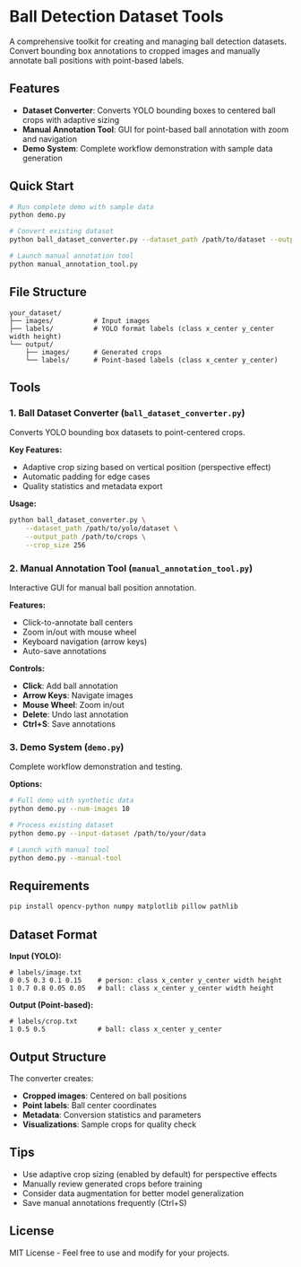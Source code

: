 # Ball Detection Dataset Tools

A comprehensive toolkit for creating and managing ball detection datasets. Convert bounding box annotations to cropped images and manually annotate ball positions with point-based labels.

## Features

- **Dataset Converter**: Converts YOLO bounding boxes to centered ball crops with adaptive sizing
- **Manual Annotation Tool**: GUI for point-based ball annotation with zoom and navigation
- **Demo System**: Complete workflow demonstration with sample data generation

## Quick Start

```bash
# Run complete demo with sample data
python demo.py

# Convert existing dataset
python ball_dataset_converter.py --dataset_path /path/to/dataset --output_path /path/to/output

# Launch manual annotation tool
python manual_annotation_tool.py
```

## File Structure

```
your_dataset/
├── images/          # Input images
├── labels/          # YOLO format labels (class x_center y_center width height)
└── output/
    ├── images/      # Generated crops
    └── labels/      # Point-based labels (class x_center y_center)
```

## Tools

### 1. Ball Dataset Converter (`ball_dataset_converter.py`)
Converts YOLO bounding box datasets to point-centered crops.

**Key Features:**
- Adaptive crop sizing based on vertical position (perspective effect)
- Automatic padding for edge cases
- Quality statistics and metadata export

**Usage:**
```bash
python ball_dataset_converter.py \
    --dataset_path /path/to/yolo/dataset \
    --output_path /path/to/crops \
    --crop_size 256
```

### 2. Manual Annotation Tool (`manual_annotation_tool.py`)
Interactive GUI for manual ball position annotation.

**Features:**
- Click-to-annotate ball centers
- Zoom in/out with mouse wheel
- Keyboard navigation (arrow keys)
- Auto-save annotations

**Controls:**
- **Click**: Add ball annotation
- **Arrow Keys**: Navigate images
- **Mouse Wheel**: Zoom in/out
- **Delete**: Undo last annotation
- **Ctrl+S**: Save annotations

### 3. Demo System (`demo.py`)
Complete workflow demonstration and testing.

**Options:**
```bash
# Full demo with synthetic data
python demo.py --num-images 10

# Process existing dataset
python demo.py --input-dataset /path/to/your/data

# Launch with manual tool
python demo.py --manual-tool
```

## Requirements

```bash
pip install opencv-python numpy matplotlib pillow pathlib
```

## Dataset Format

**Input (YOLO):**
```
# labels/image.txt
0 0.5 0.3 0.1 0.15    # person: class x_center y_center width height
1 0.7 0.8 0.05 0.05   # ball: class x_center y_center width height
```

**Output (Point-based):**
```
# labels/crop.txt
1 0.5 0.5             # ball: class x_center y_center
```

## Output Structure

The converter creates:
- **Cropped images**: Centered on ball positions
- **Point labels**: Ball center coordinates
- **Metadata**: Conversion statistics and parameters
- **Visualizations**: Sample crops for quality check

## Tips

- Use adaptive crop sizing (enabled by default) for perspective effects
- Manually review generated crops before training
- Consider data augmentation for better model generalization
- Save manual annotations frequently (Ctrl+S)

## License

MIT License - Feel free to use and modify for your projects.